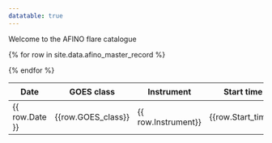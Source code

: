 ```yaml
---
datatable: true
---
```


Welcome to the AFINO flare catalogue


<table class="display">
<thead>
<tr class="header">
<th>Date</th>
<th>GOES class</th>
<th>Instrument</th>
<th>Start time</th>
<th>End time</th>
<th>Wavelength</th>
<th>&Delta;BIC S<sub>0</sub> vs S<sub>1</sub> </th>
<th>&Delta;BIC S<sub>0</sub> vs S<sub>2</sub> </th>
<th>&Delta;BIC S<sub>2</sub> vs S<sub>1</sub> </th>
<th>Detection</th>
<th>&chi;<sup>2</sup><sub>S0</sub> &nbsp;</th>
<th>p<sub>S0</sub></th>
<th>&chi;<sup>2</sup><sub>S1</sub> &nbsp;</th>
<th>p<sub>S1</sub></th>
<th>&chi;<sup>2</sup><sub>S2</sub> &nbsp;</th>
<th>p<sub>S2</sub></th>
<th>P (s)</th>
<th>Width</th>
<th>Flags</th>
</tr>
</thead>
<tbody>

{% for row in site.data.afino_master_record %}
  <tr>
  <td> {{ row.Date }} </td>
  <td> {{row.GOES_class}}</td>
  <td> {{ row.Instrument}} </td>
  <td> {{row.Start_time}} </td>
  <td> {{row.End_time}} </td>
  <td> {{ row.Wavelength}} </td>
  <td> {{row.dBIC_0v1}} </td>
  <td> {{row.dBIC_0v2}} </td>
  <td> {{row.dBIC_2v1}} </td>
  <td> {{ row.Detection}} </td>
  <td> {{row.rchi2_m0}} </td>
  <td> {{row.probability_m0 | truncate:"5" }}  </td>
  <td> {{row.rchi2_m1}} </td>
  <td> {{row.probability_m2}} </td>
  <td> {{row.rchi2_m2}} </td>
  <td> {{row.probability_m2}} </td>
  <td> {{row.period}} </td>
  <td> {{row.width}} </td>
  <td> {{row.flags}} </td>
  </tr>
{% endfor %}
</tbody>
</table>



 
